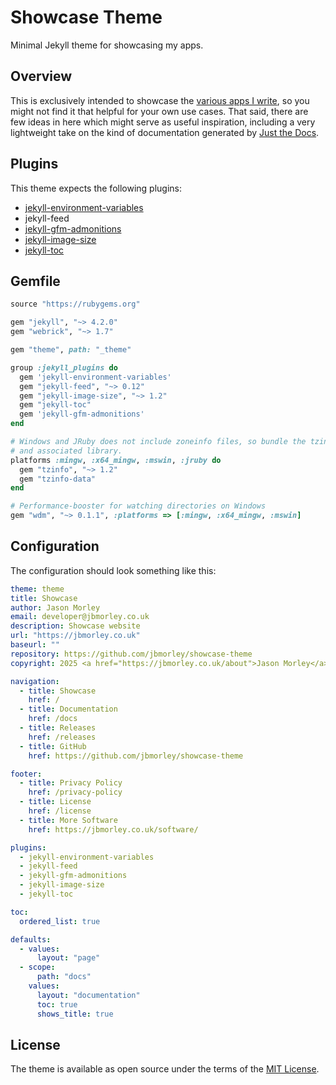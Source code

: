 # Showcase Theme

Minimal Jekyll theme for showcasing my apps.

## Overview

This is exclusively intended to showcase the [various apps I write](https://jbmorley.co.uk/software), so you might not find it that helpful for your own use cases. That said, there are few ideas in here which might serve as useful inspiration, including a very lightweight take on the kind of documentation generated by [Just the Docs](https://just-the-docs.github.io/just-the-docs/).

## Plugins

This theme expects the following plugins:

  - [jekyll-environment-variables](https://github.com/atticoos/jekyll-environment-variables)
  - jekyll-feed
  - [jekyll-gfm-admonitions](https://helveg.github.io/jekyll-gfm-admonitions/)
  - [jekyll-image-size](https://github.com/generalui/jekyll-image-size)
  - [jekyll-toc](https://github.com/toshimaru/jekyll-toc)

## Gemfile

```ruby
source "https://rubygems.org"

gem "jekyll", "~> 4.2.0"
gem "webrick", "~> 1.7"

gem "theme", path: "_theme"

group :jekyll_plugins do
  gem 'jekyll-environment-variables'
  gem "jekyll-feed", "~> 0.12"
  gem "jekyll-image-size", "~> 1.2"
  gem "jekyll-toc"
  gem 'jekyll-gfm-admonitions'
end

# Windows and JRuby does not include zoneinfo files, so bundle the tzinfo-data gem
# and associated library.
platforms :mingw, :x64_mingw, :mswin, :jruby do
  gem "tzinfo", "~> 1.2"
  gem "tzinfo-data"
end

# Performance-booster for watching directories on Windows
gem "wdm", "~> 0.1.1", :platforms => [:mingw, :x64_mingw, :mswin]
```


## Configuration

The configuration should look something like this:

```yaml
theme: theme
title: Showcase
author: Jason Morley
email: developer@jbmorley.co.uk
description: Showcase website
url: "https://jbmorley.co.uk"
baseurl: ""
repository: https://github.com/jbmorley/showcase-theme
copyright: 2025 <a href="https://jbmorley.co.uk/about">Jason Morley</a>

navigation:
  - title: Showcase
    href: /
  - title: Documentation
    href: /docs
  - title: Releases
    href: /releases
  - title: GitHub
    href: https://github.com/jbmorley/showcase-theme

footer:
  - title: Privacy Policy
    href: /privacy-policy
  - title: License
    href: /license
  - title: More Software
    href: https://jbmorley.co.uk/software/

plugins:
  - jekyll-environment-variables
  - jekyll-feed
  - jekyll-gfm-admonitions
  - jekyll-image-size
  - jekyll-toc

toc:
  ordered_list: true

defaults:
  - values:
      layout: "page"
  - scope:
      path: "docs"
    values:
      layout: "documentation"
      toc: true
      shows_title: true
```

## License

The theme is available as open source under the terms of the [MIT License](https://opensource.org/licenses/MIT).

